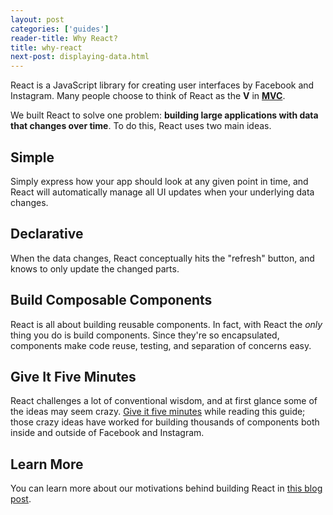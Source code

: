 ```yaml
---
layout: post
categories: ['guides']
reader-title: Why React?
title: why-react
next-post: displaying-data.html
---
```

React is a JavaScript library for creating user interfaces by Facebook and Instagram. Many people choose to think of React as the **V** in **[MVC](https://en.wikipedia.org/wiki/Model%E2%80%93view%E2%80%93controller)**.

We built React to solve one problem: **building large applications with data that changes over time**. To do this, React uses two main ideas.

## Simple

Simply express how your app should look at any given point in time, and React will automatically manage all UI updates when your underlying data changes.

## Declarative

When the data changes, React conceptually hits the "refresh" button, and knows to only update the changed parts.

## Build Composable Components

React is all about building reusable components. In fact, with React the *only* thing you do is build components. Since they're so encapsulated, components make code reuse, testing, and separation of concerns easy.

## Give It Five Minutes

React challenges a lot of conventional wisdom, and at first glance some of the ideas may seem crazy. [Give it five minutes](https://signalvnoise.com/posts/3124-give-it-five-minutes) while reading this guide; those crazy ideas have worked for building thousands of components both inside and outside of Facebook and Instagram.

## Learn More

You can learn more about our motivations behind building React in [this blog post](/react/blog/2013/06/05/why-react.html).
